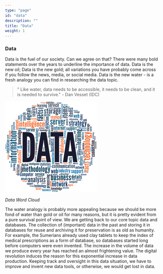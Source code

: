 ```yaml
---
type: "page"
id: "data"
description: ""
title: "Data"
weight: 1
---
```


### Data

Data is the fuel of our society. Can we agree on that? There were many bold statements over the years to underline the importance of data. Data is the new oil; Data is the new gold; all variations you have probably come across if you follow the news, media, or social media. Data is the new water - is a fresh analogy you can find in researching the data topic.

>" Like water, data needs to be accessible, it needs to be clean, and it is needed to survive." - Dan Vesset (IDC)


![cloud](data-word-cloud.png) 

*Data Word Cloud*

The water analogy is probably more appealing because we should be more fond of water than gold or oil for many reasons, but it is pretty evident from a pure survival point of view.
We are getting back to our core topic data and databases. The collection of (important) data in the past and storing it in databases for reuse and archiving it for preservation is as old as humanity. For example, the Sumerians already used clay tablets to keep the index of medical prescriptions as a form of database, so databases started long before computers were even invented.
The increase in the volume of data we produce every year has reached an almost frightening value. The digital revolution induces the reason for this exponential increase in data production. Keeping track and oversight in this data situation, we have to improve and invent new data tools, or otherwise, we would get lost in data.